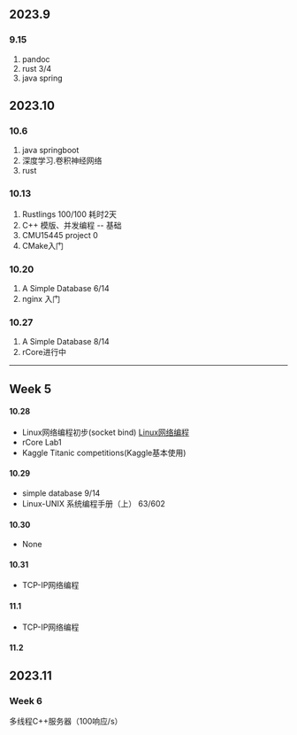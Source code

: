 ## 2023.9
### 9.15

1. pandoc
2. rust 3/4
3. java spring

## 2023.10
### 10.6

1. java springboot
2. 深度学习.卷积神经网络
3. rust

### 10.13

1. Rustlings 100/100 耗时2天
2. C++ 模版、并发编程 -- 基础
3. CMU15445 project 0
4. CMake入门

### 10.20

1. A Simple Database 6/14
2. nginx 入门

### 10.27

1. A Simple Database 8/14
2. rCore进行中

***

## Week 5
#### 10.28
- Linux网络编程初步(socket bind) [Linux网络编程](../Linux/linux%20编程/Linux网络编程.md)
- rCore Lab1
- Kaggle Titanic competitions(Kaggle基本使用)

#### 10.29
- simple database 9/14
- Linux-UNIX 系统编程手册（上） 63/602
#### 10.30
- None

#### 10.31
- TCP-IP网络编程

#### 11.1
- TCP-IP网络编程
#### 11.2

## 2023.11

### Week 6

多线程C++服务器（100响应/s）








